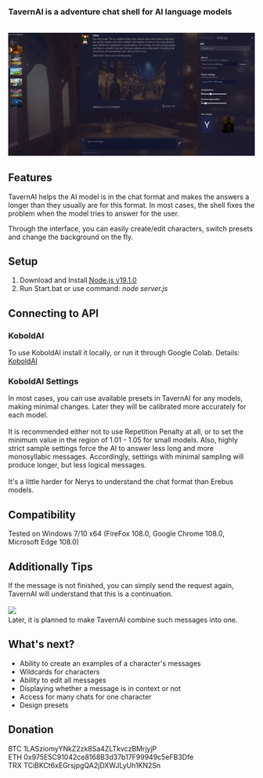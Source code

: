 ### TavernAI is a adventure chat shell for AI language models
<br><img src="readme/1.png" width="600" />

## Features
TavernAI helps the AI model is in the chat format and makes the answers a longer than they usually are for this format. In most cases, the shell fixes the problem when the model tries to answer for the user. 

Through the interface, you can easily create/edit characters, switch presets and change the background on the fly.
## Setup
1. Download and Install [Node.js v19.1.0](https://nodejs.org/download/release/v19.1.0/)
2. Run Start.bat or use command: *node server.js*
## Connecting to API
### KoboldAI
To use KoboldAI install it locally, or run it through Google Colab. Details: [KoboldAI](https://github.com/KoboldAI/KoboldAI-Client)
### KoboldAI Settings
In most cases, you can use available presets in TavernAI for any models, making minimal changes. Later they will be calibrated more accurately for each model.
<br><br>It is recommended either not to use Repetition Penalty at all, or to set the minimum value in the region of 1.01 - 1.05 for small models. Also, highly strict sample settings force the AI to answer less long and more monosyllabic messages. Accordingly, settings with minimal sampling will produce longer, but less logical messages.
<br><br>It's a little harder for Nerys to understand the chat format than Erebus models.
## Compatibility
Tested on Windows 7/10 x64 (FireFox 108.0, Google Chrome 108.0, Microsoft Edge 108.0)

## Additionally Tips
If the message is not finished, you can simply send the request again, TavernAI will understand that this is a continuation.<br>
<br><img src="readme/2.png" width="600" />
<br>Later, it is planned to make TavernAI combine such messages into one.
## What's next?
* Ability to create an examples of a character's messages
* Wildcards for characters
* Ability to edit all messages
* Displaying whether a message is in context or not
* Access for many chats for one character
* Design presets
## Donation
BTC 1LASziomyYNkZ2zk8Sa4ZLTkvczBMrjyjP<br>
ETH 0x975E5C91042ce8168B3d37b17F99949c5eFB3Dfe<br>
TRX TCiBKCt6xEGrsjpgQA2jDXWJLyUh1KN2Sn
<br><br><br>
